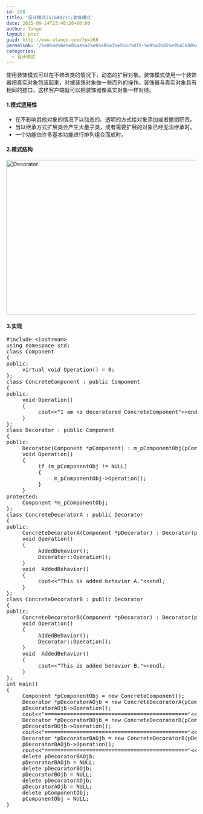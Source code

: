```yaml
---
id: 268
title: '设计模式(5)&#8211;装饰模式'
date: 2015-09-24T23:48:26+00:00
author: Tango
layout: post
guid: http://www.wtango.com/?p=268
permalink: '/%e8%ae%be%e8%ae%a1%e6%a8%a1%e5%bc%8f5-%e8%a3%85%e9%a5%b0%e6%a8%a1%e5%bc%8f/'
categories:
  - 设计模式
---
```

使用装饰模式可以在不修改类的情况下，动态的扩展对象。装饰模式使用一个装饰器把真实对象包装起来，对被装饰对象做一些而外的操作。装饰器与真实对象具有相同的接口，这样客户端就可以把装饰器像真实对象一样对待。

<!--more-->

#### 1.模式适用性

  * 在不影响其他对象的情况下以动态的、透明的方式给对象添加或者撤销职责。
  * 当以继承方式扩展类会产生大量子类，或者需要扩展的对象已经无法继承时。
  * 一个功能由许多基本功能进行排列组合而成时。

#### 2.模式结构

[<img class="aligncenter size-full wp-image-269" src="http://www.wtango.com/wp-content/uploads/2015/09/Decorator.png" alt="Decorator" width="521" height="409" srcset="http://www.wtango.com/wp-content/uploads/2015/09/Decorator.png 521w, http://www.wtango.com/wp-content/uploads/2015/09/Decorator-300x236.png 300w" sizes="(max-width: 521px) 100vw, 521px" />](http://www.wtango.com/wp-content/uploads/2015/09/Decorator.png)

#### 3.实现

<pre class="brush: cpp; title: ; notranslate" title="">#include &lt;iostream&gt;
using namespace std;
class Component
{
public:
     virtual void Operation() = 0;
};
class ConcreteComponent : public Component
{
public:
     void Operation()
     {
          cout&lt;&lt;"I am no decoratored ConcreteComponent"&lt;&lt;endl;
     }
};
class Decorator : public Component
{
public:
     Decorator(Component *pComponent) : m_pComponentObj(pComponent) {}
     void Operation()
     {
          if (m_pComponentObj != NULL)
          {
               m_pComponentObj-&gt;Operation();
          }
     }
protected:
     Component *m_pComponentObj;
};
class ConcreteDecoratorA : public Decorator
{
public:
     ConcreteDecoratorA(Component *pDecorator) : Decorator(pDecorator){}
     void Operation()
     {
          AddedBehavior();
          Decorator::Operation();
     }
     void  AddedBehavior()
     {
          cout&lt;&lt;"This is added behavior A."&lt;&lt;endl;
     }
};
class ConcreteDecoratorB : public Decorator
{
public:
     ConcreteDecoratorB(Component *pDecorator) : Decorator(pDecorator){}
     void Operation()
     {
          AddedBehavior();
          Decorator::Operation();
     }
     void  AddedBehavior()
     {
          cout&lt;&lt;"This is added behavior B."&lt;&lt;endl;
     }
};
int main()
{
     Component *pComponentObj = new ConcreteComponent();
     Decorator *pDecoratorAOjb = new ConcreteDecoratorA(pComponentObj);
     pDecoratorAOjb-&gt;Operation();
     cout&lt;&lt;"============================================="&lt;&lt;endl;
     Decorator *pDecoratorBOjb = new ConcreteDecoratorB(pComponentObj);
     pDecoratorBOjb-&gt;Operation();
     cout&lt;&lt;"============================================="&lt;&lt;endl;
     Decorator *pDecoratorBAOjb = new ConcreteDecoratorB(pDecoratorAOjb);
     pDecoratorBAOjb-&gt;Operation();
     cout&lt;&lt;"============================================="&lt;&lt;endl;
     delete pDecoratorBAOjb;
     pDecoratorBAOjb = NULL;
     delete pDecoratorBOjb;
     pDecoratorBOjb = NULL;
     delete pDecoratorAOjb;
     pDecoratorAOjb = NULL;
     delete pComponentObj;
     pComponentObj = NULL;
}
</pre>